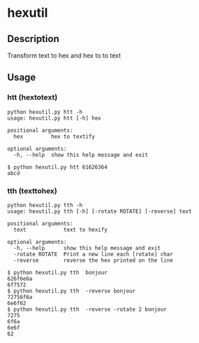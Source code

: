 # hexutil

## Description

Transform text to hex and hex to to text

## Usage

### htt (hextotext)
```
python hexutil.py htt -h   
usage: hexutil.py htt [-h] hex

positional arguments:
  hex         hex to textify

optional arguments:
  -h, --help  show this help message and exit
```
```
$ python hexutil.py htt 61626364
abcd
```

### tth (texttohex)

```
python hexutil.py tth -h
usage: hexutil.py tth [-h] [-rotate ROTATE] [-reverse] text

positional arguments:
  text            text to hexify

optional arguments:
  -h, --help      show this help message and exit
  -rotate ROTATE  Print a new line each [rotate] char
  -reverse        reverse the hex printed on the line
```

```
$ python hexutil.py tth  bonjour
626f6e6a
6f7572
$ python hexutil.py tth  -reverse bonjour
72756f6a
6e6f62
$ python hexutil.py tth  -reverse -rotate 2 bonjour
7275
6f6a
6e6f
62
```

